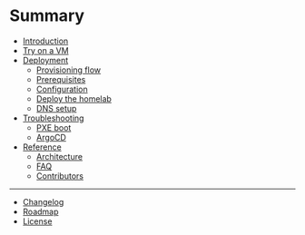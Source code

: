 # Summary

- [Introduction](introduction.md)
- [Try on a VM](try_on_a_vm.md)
- [Deployment](./deployment/README.md)
  - [Provisioning flow](./deployment/provisioning_flow.md)
  - [Prerequisites](./deployment/prerequisites.md)
  - [Configuration](./deployment/configuration.md)
  - [Deploy the homelab](./deployment/deployment.md)
  - [DNS setup](./deployment/dns.md)
- [Troubleshooting](./troubleshooting/README.md)
  - [PXE boot](./troubleshooting/pxe_boot.md)
  - [ArgoCD]()
- [Reference](./reference/README.md)
  - [Architecture]()
  - [FAQ](./reference/faq.md)
  - [Contributors](./reference/contributors.md)

---

- [Changelog](./changelog.md)
- [Roadmap](./roadmap.md)
- [License](./license.md)
